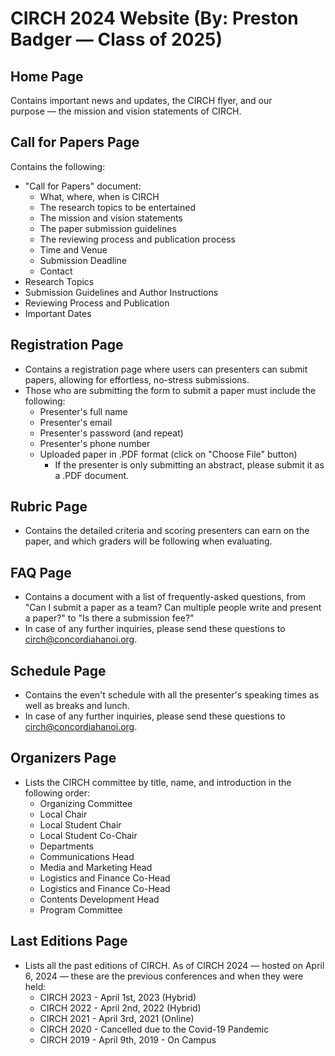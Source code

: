 # CIRCH 2024 Website (By: Preston Badger — Class of 2025)

## Home Page
Contains important news and updates, the CIRCH flyer, and our purpose — the mission and vision statements of CIRCH.

## Call for Papers Page
Contains the following:
* "Call for Papers" document:
  * What, where, when is CIRCH
  * The research topics to be entertained
  * The mission and vision statements
  * The paper submission guidelines
  * The reviewing process and publication process
  * Time and Venue
  * Submission Deadline
  * Contact
* Research Topics
* Submission Guidelines and Author Instructions
* Reviewing Process and Publication
* Important Dates

## Registration Page
* Contains a registration page where users can presenters can submit papers, allowing for effortless, no-stress submissions.
* Those who are submitting the form to submit a paper must include the following:
  * Presenter's full name
  * Presenter's email
  * Presenter's password (and repeat)
  * Presenter's phone number
  * Uploaded paper in .PDF format (click on "Choose File" button)
    * If the presenter is only submitting an abstract, please submit it as a .PDF document.

## Rubric Page
* Contains the detailed criteria and scoring presenters can earn on the paper, and which graders will be following when evaluating.

## FAQ Page
* Contains a document with a list of frequently-asked questions, from "Can I submit a paper as a team? Can multiple people write and present a paper?" to "Is there a submission fee?"
* In case of any further inquiries, please send these questions to circh@concordiahanoi.org.

## Schedule Page
* Contains the even't schedule with all the presenter's speaking times as well as breaks and lunch.
* In case of any further inquiries, please send these questions to circh@concordiahanoi.org.

## Organizers Page
* Lists the CIRCH committee by title, name, and introduction in the following order:
  * Organizing Committee
  * Local Chair
  * Local Student Chair
  * Local Student Co-Chair
  * Departments
  * Communications Head
  * Media and Marketing Head
  * Logistics and Finance Co-Head
  * Logistics and Finance Co-Head
  * Contents Development Head
  * Program Committee

## Last Editions Page
* Lists all the past editions of CIRCH. As of CIRCH 2024 — hosted on April 6, 2024 — these are the previous conferences and when they were held:
  * CIRCH 2023 - April 1st, 2023 (Hybrid)
  * CIRCH 2022 - April 2nd, 2022 (Hybrid)
  * CIRCH 2021 - April 3rd, 2021 (Online)
  * CIRCH 2020 - Cancelled due to the Covid-19 Pandemic
  * CIRCH 2019 - April 9th, 2019 - On Campus
